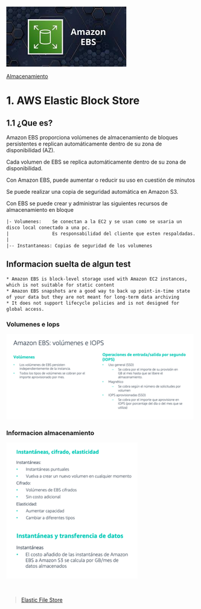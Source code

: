 ![Amazon Elastic Block Store](../../00_assets/Almacenamiento/ebs-logo.jpeg)

[Almacenamiento](../../02-Almacenamiento/)

# 1. AWS Elastic Block Store

## 1.1 ¿Que es?

Amazon EBS proporciona volúmenes de almacenamiento de bloques persistentes e replican automáticamente dentro de su zona de disponibilidad (AZ).

Cada volumen de EBS se replica automáticamente dentro de su zona de disponibilidad.

Con Amazon EBS, puede aumentar o reducir su uso en cuestión de minutos

Se puede realizar una copia de seguridad automática en Amazon S3.

Con EBS se puede crear y administrar las siguientes recursos de almacenamiento en bloque

    |- Volumenes:    Se conectan a la EC2 y se usan como se usaria un disco local conectado a una pc.
    |                Es responsabilidad del cliente que esten respaldadas.
    |
    |-- Instantaneas: Copias de seguridad de los volumenes

## Informacion suelta de algun test

    * Amazon EBS is block-level storage used with Amazon EC2 instances, which is not suitable for static content
    * Amazon EBS snapshots are a good way to back up point-in-time state of your data but they are not meant for long-term data archiving
    * It does not support lifecycle policies and is not designed for global access.


### Volumenes e Iops
![Imagen](../../00_assets/Almacenamiento/volumenes-iops.png)
<br>

### Informacion almacenamiento
![imagen](../../00_assets/Almacenamiento/instantaneas.png)

<br/>

> [Elastic File Store](./efs.md)

<br/>